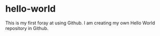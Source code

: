 # hello-world
This is my first foray at using Github. I am creating my own Hello World repository in Github.
